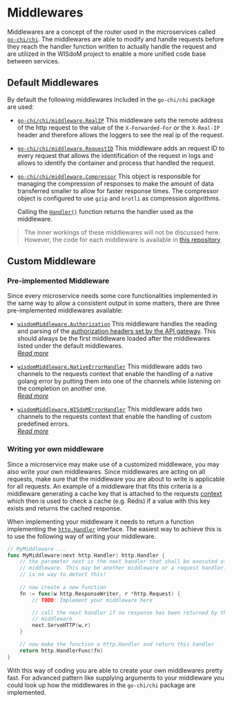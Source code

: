 # Middlewares
Middlewares are a concept of the router used in the microservices called
[`go-chi/chi`](https://github.com/go-chi/chi).
The middlewares are able to modify and handle requests before they reach the
handler function written to actually handle the request and are utilized in the
WISdoM project to enable a more unified code base between services.

## Default Middlewares
By default the following middlewares included in the `go-chi/chi` package are
used:
* [`go-chi/chi/middleware.RealIP`](https://pkg.go.dev/github.com/go-chi/chi/middleware#RealIP)
    This middleware sets the remote address of the http request to the value of
    the `X-Forwarded-For` or the `X-Real-IP` header and therefore allows the
    loggers to see the real ip of the request.

* [`go-chi/chi/middleware.RequestID`](https://pkg.go.dev/github.com/go-chi/chi/middleware#RequestID)
    This middleware adds an request ID to every request that allows the
    identification of the request in logs and allows to identify the container
    and process that handled the request.

* [`go-chi/chi/middleware.Compressor`](https://pkg.go.dev/github.com/go-chi/chi/middleware#Compressor)
    This object is responsible for managing the compression of responses to make
    the amount of data transferred smaller to allow for faster response times.
    The compressor object is configured to use `gzip` and `brotli` as 
    compression algorithms.

    Calling the [`Handler()`](https://pkg.go.dev/github.com/go-chi/chi/middleware#Compressor.Handler)
    function returns the handler used as the middleware.

> The inner workings of these middlewares will not be discussed here. However, the
> code for each middleware is available in [this repository](https://github.com/go-chi/chi/tree/master/middleware)

## Custom Middleware
### Pre-implemented Middleware
Since every microservice needs some core functionalities implemented in the same
way to allow a consistent output in some matters, there are three pre-implemented
middlewares available:

* [`wisdomMiddleware.Authorization`](https://pkg.go.dev/github.com/wisdom-oss/microservice-middlewares/v2#Authorization) 
    This middleware handles the reading and parsing of the [authorization headers
    set by the API gateway](../../gateway/authorization.md). This should always
    be the first middleware loaded after the middlewares listed under the
    default middlewares.<br/>
    _[Read more](./authorization.md)_

* [`wisdomMiddleware.NativeErrorHandler`](https://pkg.go.dev/github.com/wisdom-oss/microservice-middlewares/v2#NativeErrorHandler) 
    This middleware adds two channels to the requests context that enable the
    handling of a native golang error by putting them into one of the channels
    while listening on the completion on another one.<br/>
    _[Read more](./error-handling.md)_    

* [`wisdomMiddleware.WISdoMErrorHandler`](https://pkg.go.dev/github.com/wisdom-oss/microservice-middlewares/v2#WISdoMErrorHandler) 
    This middleware adds two channels to the requests context that enable the
    handling of custom predefined errors.<br/>
    _[Read more](./error-handling.md)_   

### Writing yor own middleware
Since a microservice may make use of a customized middleware, you may also
write your own middlewares.
Since middlewares are acting on all requests, make sure that the middleware
you are about to write is applicable for all requests. 
An example of a middleware that fits this criteria is a middleware generating
a cache key that is attached to the requests [context](./context.md) which
then is used to check a cache (e.g. Redis) if a value with this key exists and
returns the cached response.

When implementing your middleware it needs to return a function implementing the
[`http.Handler`](https://pkg.go.dev/net/http#Handler) interface. 
The easiest way to achieve this is to use the following way of writing your 
middleware.
```go
// MyMiddleware ...
func MyMiddleware(next http.Handler) http.Handler {
    // the parameter next is the next handler that shall be executed after this
    // middleware. This may be another middleware or a request handler. There
    // is no way to detect this!
    
    // now create a new function
    fn := func(w http.ResponseWriter, r *http.Request) {
        // TODO: Implement your middleware here

        // call the next handler if no response has been returned by the
        // middleware
        next.ServeHTTP(w,r)
    }

    // now make the function a http.Handler and return this handler
    return http.HandlerFunc(fn)
}
```
With this way of coding you are able to create your own middlewares pretty fast.
For advanced pattern like supplying arguments to your middleware you could look
up how the middlewares in the `go-chi/chi` package are implemented.